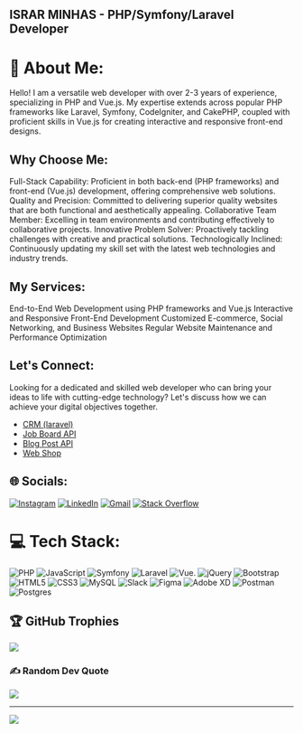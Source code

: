## ISRAR MINHAS -  PHP/Symfony/Laravel Developer
# 💫 About Me:
Hello! I am a versatile web developer with over 2-3 years of experience, specializing in PHP and Vue.js. My expertise extends across popular PHP frameworks like Laravel, Symfony, CodeIgniter, and CakePHP, coupled with proficient skills in Vue.js for creating interactive and responsive front-end designs.

## Why Choose Me:

Full-Stack Capability: Proficient in both back-end (PHP frameworks) and front-end (Vue.js) development, offering comprehensive web solutions.
Quality and Precision: Committed to delivering superior quality websites that are both functional and aesthetically appealing.
Collaborative Team Member: Excelling in team environments and contributing effectively to collaborative projects.
Innovative Problem Solver: Proactively tackling challenges with creative and practical solutions.
Technologically Inclined: Continuously updating my skill set with the latest web technologies and industry trends.

## My Services:

End-to-End Web Development using PHP frameworks and Vue.js
Interactive and Responsive Front-End Development
Customized E-commerce, Social Networking, and Business Websites
Regular Website Maintenance and Performance Optimization

## Let's Connect:

Looking for a dedicated and skilled web developer who can bring your ideas to life with cutting-edge technology? Let's discuss how we can achieve your digital objectives together.

- <a href="https://github.com/Israrminhas1/CRM">CRM (laravel)</a>
- <a href="https://github.com/Israrminhas1/Job-Board-API">Job Board API</a>
- <a href="https://github.com/Israrminhas1/Blog-Post-API">Blog Post API</a>
- <a href="https://github.com/Israrminhas1/Web-Shopping">Web Shop</a>



## 🌐 Socials:
[![Instagram](https://img.shields.io/badge/Instagram-%23E4405F.svg?logo=Instagram&logoColor=white)](https://instagram.com/ixr4r.1?igshid=YmMyMTA2M2Y=) [![LinkedIn](https://img.shields.io/badge/LinkedIn-%230077B5.svg?logo=linkedin&logoColor=white)](https://www.linkedin.com/in/israrminhas/) [![Gmail](https://img.shields.io/badge/Gmail-D14836?style=for-the-badge&logo=gmail&logoColor=white)](mailto:israrminhas99@gmail.com) [![Stack Overflow](https://img.shields.io/badge/-Stackoverflow-FE7A16?logo=stack-overflow&logoColor=white)](https://stackoverflow.com/users/19577760/israr-minhas) 

# 💻 Tech Stack:
![PHP](https://img.shields.io/badge/php-%23777BB4.svg?style=flat&logo=php&logoColor=white) ![JavaScript](https://img.shields.io/badge/javascript-%23323330.svg?style=flat&logo=javascript&logoColor=%23F7DF1E) ![Symfony](https://img.shields.io/badge/symfony-%23000000.svg?style=for-the-badge&logo=symfony&logoColor=white) ![Laravel](https://img.shields.io/badge/laravel-%23FF2D20.svg?style=flat&logo=laravel&logoColor=white) ![Vue](https://img.shields.io/badge/Vue.js-35495E?style=for-the-badge&logo=vuedotjs&logoColor=4FC08D). ![jQuery](https://img.shields.io/badge/jquery-%230769AD.svg?style=flat&logo=jquery&logoColor=white) ![Bootstrap](https://img.shields.io/badge/bootstrap-%23563D7C.svg?style=flat&logo=bootstrap&logoColor=white) ![HTML5](https://img.shields.io/badge/html5-%23E34F26.svg?style=flat&logo=html5&logoColor=white) ![CSS3](https://img.shields.io/badge/css3-%231572B6.svg?style=flat&logo=css3&logoColor=white) ![MySQL](https://img.shields.io/badge/mysql-%2300f.svg?style=flat&logo=mysql&logoColor=white) ![Slack](https://img.shields.io/badge/Slack-4A154B?style=for-the-badge&logo=slack&logoColor=white) 	![Figma](https://img.shields.io/badge/figma-%23F24E1E.svg?style=flat&logo=figma&logoColor=white) ![Adobe XD](https://img.shields.io/badge/Adobe%20XD-470137?style=flat&logo=Adobe%20XD&logoColor=#FF61F6) ![Postman](https://img.shields.io/badge/Postman-FF6C37?style=flat&logo=postman&logoColor=white) ![Postgres](https://img.shields.io/badge/postgres-%23316192.svg?style=flat&logo=postgresql&logoColor=white)


## 🏆 GitHub Trophies
![](https://github-profile-trophy.vercel.app/?username=Israrminhas1&theme=gitdimmed&no-frame=true&no-bg=false&margin-w=4)

### ✍️ Random Dev Quote
![](https://quotes-github-readme.vercel.app/api?type=horizontal&theme=gruvbox)


---
[![](https://visitcount.itsvg.in/api?id=Israrminhas1&icon=9&color=6)](https://visitcount.itsvg.in)

